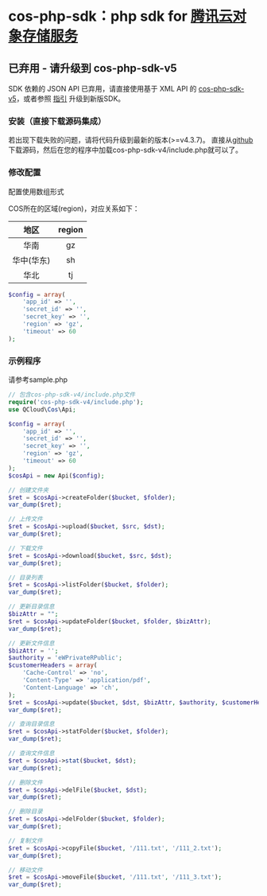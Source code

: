 cos-php-sdk：php sdk for [腾讯云对象存储服务](https://www.qcloud.com/product/cos.html)
===================================================================================================

## 已弃用 - 请升级到 cos-php-sdk-v5
SDK 依赖的 JSON API 已弃用，请直接使用基于 XML API 的 [cos-php-sdk-v5](https://github.com/tencentyun/cos-php-sdk-v5)，或者参照 [指引](https://cloud.tencent.com/document/product/436/31695) 升级到新版SDK。

### 安装（直接下载源码集成）
若出现下载失败的问题，请将代码升级到最新的版本(>=v4.3.7)。
直接从[github](https://github.com/tencentyun/cos-php-sdk-v4)下载源码，然后在您的程序中加载cos-php-sdk-v4/include.php就可以了。

### 修改配置
配置使用数组形式

COS所在的区域(region)，对应关系如下：

|地区|region|
|:--:|:--:|
|华南|gz|
|华中(华东)|sh|
|华北|tj|

```php
$config = array(
    'app_id' => '',
    'secret_id' => '',
    'secret_key' => '',
    'region' => 'gz',
    'timeout' => 60
);
```

### 示例程序
请参考sample.php

```php
// 包含cos-php-sdk-v4/include.php文件
require('cos-php-sdk-v4/include.php');
use QCloud\Cos\Api;

$config = array(
    'app_id' => '',
    'secret_id' => '',
    'secret_key' => '',
    'region' => 'gz',
    'timeout' => 60
);
$cosApi = new Api($config);

// 创建文件夹
$ret = $cosApi->createFolder($bucket, $folder);
var_dump($ret);

// 上传文件
$ret = $cosApi->upload($bucket, $src, $dst);
var_dump($ret);

// 下载文件
$ret = $cosApi->download($bucket, $src, $dst);
var_dump($ret);

// 目录列表
$ret = $cosApi->listFolder($bucket, $folder);
var_dump($ret);

// 更新目录信息
$bizAttr = "";
$ret = $cosApi->updateFolder($bucket, $folder, $bizAttr);
var_dump($ret);

// 更新文件信息
$bizAttr = '';
$authority = 'eWPrivateRPublic';
$customerHeaders = array(
    'Cache-Control' => 'no',
    'Content-Type' => 'application/pdf',
    'Content-Language' => 'ch',
);
$ret = $cosApi->update($bucket, $dst, $bizAttr, $authority, $customerHeaders);
var_dump($ret);

// 查询目录信息
$ret = $cosApi->statFolder($bucket, $folder);
var_dump($ret);

// 查询文件信息
$ret = $cosApi->stat($bucket, $dst);
var_dump($ret);

// 删除文件
$ret = $cosApi->delFile($bucket, $dst);
var_dump($ret);

// 删除目录
$ret = $cosApi->delFolder($bucket, $folder);
var_dump($ret);

// 复制文件
$ret = $cosApi->copyFile($bucket, '/111.txt', '/111_2.txt');
var_dump($ret);

// 移动文件
$ret = $cosApi->moveFile($bucket, '/111.txt', '/111_3.txt');
var_dump($ret);
```
